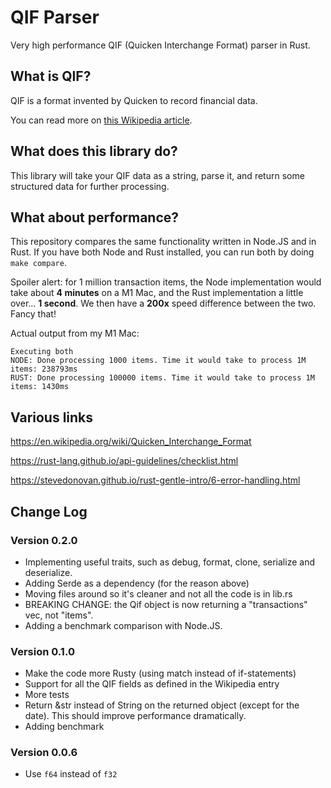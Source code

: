 # QIF Parser

Very high performance QIF (Quicken Interchange Format) parser in Rust.

## What is QIF?

QIF is a format invented by Quicken to record financial data.

You can read more on [this Wikipedia article](https://en.wikipedia.org/wiki/Quicken_Interchange_Format).

## What does this library do?

This library will take your QIF data as a string, parse it, and return some structured data for further processing.

## What about performance?

This repository compares the same functionality written in Node.JS and in Rust.
If you have both Node and Rust installed, you can run both by doing `make compare`.

Spoiler alert: for 1 million transaction items, the Node implementation would take about **4 minutes** on a M1 Mac, and the Rust implementation a little over... **1 second**. We then have a **200x** speed difference between the two. Fancy that!

Actual output from my M1 Mac:

```
Executing both
NODE: Done processing 1000 items. Time it would take to process 1M items: 238793ms
RUST: Done processing 100000 items. Time it would take to process 1M items: 1430ms
```

## Various links

https://en.wikipedia.org/wiki/Quicken_Interchange_Format

https://rust-lang.github.io/api-guidelines/checklist.html

https://stevedonovan.github.io/rust-gentle-intro/6-error-handling.html

## Change Log

### Version 0.2.0
- Implementing useful traits, such as debug, format, clone, serialize and deserialize.
- Adding Serde as a dependency (for the reason above)
- Moving files around so it's cleaner and not all the code is in lib.rs
- BREAKING CHANGE: the Qif object is now returning a "transactions" vec, not "items".
- Adding a benchmark comparison with Node.JS. 

### Version 0.1.0
- Make the code more Rusty (using match instead of if-statements)
- Support for all the QIF fields as defined in the Wikipedia entry
- More tests
- Return &str instead of String on the returned object (except for the date). This should improve performance dramatically.
- Adding benchmark

### Version 0.0.6

- Use `f64` instead of `f32`

